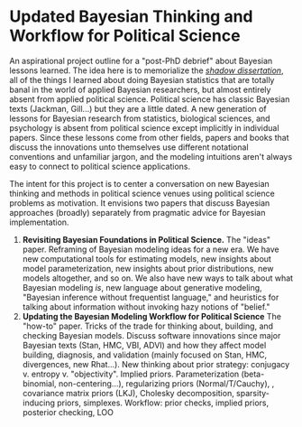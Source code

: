 # Updated Bayesian Thinking and Workflow for Political Science 

An aspirational project outline for a "post-PhD debrief" about Bayesian lessons learned. 
The idea here is to memorialize the [_shadow dissertation_](https://twitter.com/mikedecr/status/1281304803109412868), all of the things I learned about doing Bayesian statistics that are totally banal in the world of applied Bayesian researchers, but almost entirely absent from applied political science.
Political science has classic Bayesian texts (Jackman, Gill...) but they are a little dated.
A new generation of lessons for Bayesian research from statistics, biological sciences, and psychology is absent from political science except implicitly in individual papers.
Since these lessons come from other fields, papers and books that discuss the innovations unto themselves use different notational conventions and unfamiliar jargon, and the modeling intuitions aren't always easy to connect to political science applications.

The intent for this project is to center a conversation on new Bayesian thinking and methods in political science venues using political science problems as motivation.
It envisions two papers that discuss Bayesian approaches (broadly) separately from pragmatic advice for Bayesian implementation.

1. **Revisiting Bayesian Foundations in Political Science.**
   The "ideas" paper. 
   Reframing of Bayesian modeling ideas for a new era.
   We have new computational tools for estimating models, new insights about model parameterization, new insights about prior distributions, new models altogether, and so on.
   We also have new ways to talk about what Bayesian modeling _is_, new language about generative modeling, "Bayesian inference without frequentist language," and heuristics for talking about information without invoking hazy notions of "belief."
2. **Updating the Bayesian Modeling Workflow for Political Science**
   The "how-to" paper.
   Tricks of the trade for thinking about, building, and checking Bayesian models.
   Discuss software innovations since major Bayesian texts (Stan, HMC, VBI, ADVI) and how they affect model building, diagnosis, and validation (mainly focused on Stan, HMC, divergences, new Rhat...).
   New thinking about prior strategy: conjugacy v. entropy v. "objectivity". Implied priors.
   Parameterization (beta-binomial, non-centering...), regularizing priors (Normal/T/Cauchy), , covariance matrix priors (LKJ), Cholesky decomposition, sparsity-inducing priors, simplexes. 
   Workflow: prior checks, implied priors, posterior checking, LOO



